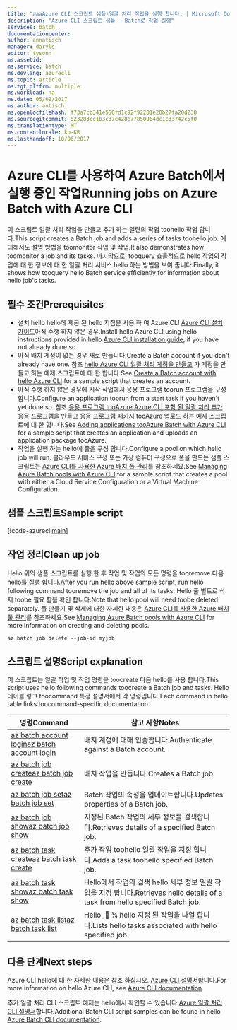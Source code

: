 ```yaml
---
title: "aaaAzure CLI 스크립트 샘플-일괄 처리 작업을 실행 합니다. | Microsoft Docs"
description: "Azure CLI 스크립트 샘플 - Batch로 작업 실행"
services: batch
documentationcenter: 
author: annatisch
manager: daryls
editor: tysonn
ms.assetid: 
ms.service: batch
ms.devlang: azurecli
ms.topic: article
ms.tgt_pltfrm: multiple
ms.workload: na
ms.date: 05/02/2017
ms.author: antisch
ms.openlocfilehash: f73a7cb341e550fd1c92f92201e20b27fa20d238
ms.sourcegitcommit: 523283cc1b3c37c428e77850964dc1c33742c5f0
ms.translationtype: MT
ms.contentlocale: ko-KR
ms.lasthandoff: 10/06/2017
---
```

# <a name="running-jobs-on-azure-batch-with-azure-cli"></a><span data-ttu-id="97380-103">Azure CLI를 사용하여 Azure Batch에서 실행 중인 작업</span><span class="sxs-lookup"><span data-stu-id="97380-103">Running jobs on Azure Batch with Azure CLI</span></span>

<span data-ttu-id="97380-104">이 스크립트 일괄 처리 작업을 만들고 추가 하는 일련의 작업 toohello 작업 합니다.</span><span class="sxs-lookup"><span data-stu-id="97380-104">This script creates a Batch job and adds a series of tasks toohello job.</span></span> <span data-ttu-id="97380-105">에 대해서도 설명 방법을 toomonitor 작업 및 작업.</span><span class="sxs-lookup"><span data-stu-id="97380-105">It also demonstrates how toomonitor a job and its tasks.</span></span> <span data-ttu-id="97380-106">마지막으로, tooquery 효율적으로 hello 작업의 작업에 대 한 정보에 대 한 일괄 처리 서비스 hello 하는 방법을 보여 줍니다.</span><span class="sxs-lookup"><span data-stu-id="97380-106">Finally, it shows how tooquery hello Batch service efficiently for information about hello job's tasks.</span></span>

## <a name="prerequisites"></a><span data-ttu-id="97380-107">필수 조건</span><span class="sxs-lookup"><span data-stu-id="97380-107">Prerequisites</span></span>

- <span data-ttu-id="97380-108">설치 hello hello에 제공 된 hello 지침을 사용 하 여 Azure CLI [Azure CLI 설치 가이드](https://docs.microsoft.com/cli/azure/install-azure-cli)아직 수행 하지 않은 경우.</span><span class="sxs-lookup"><span data-stu-id="97380-108">Install hello Azure CLI using hello instructions provided in hello [Azure CLI installation guide](https://docs.microsoft.com/cli/azure/install-azure-cli), if you have not already done so.</span></span>
- <span data-ttu-id="97380-109">아직 배치 계정이 없는 경우 새로 만듭니다.</span><span class="sxs-lookup"><span data-stu-id="97380-109">Create a Batch account if you don't already have one.</span></span> <span data-ttu-id="97380-110">참조 [hello Azure CLI 일괄 처리 계정을 만들고](https://docs.microsoft.com/azure/batch/scripts/batch-cli-sample-create-account) 가 계정을 만들고 하는 예제 스크립트에 대 한 합니다.</span><span class="sxs-lookup"><span data-stu-id="97380-110">See [Create a Batch account with hello Azure CLI](https://docs.microsoft.com/azure/batch/scripts/batch-cli-sample-create-account) for a sample script that creates an account.</span></span>
- <span data-ttu-id="97380-111">아직 수행 하지 않은 경우에 시작 작업에서 응용 프로그램 toorun 프로그램을 구성 합니다.</span><span class="sxs-lookup"><span data-stu-id="97380-111">Configure an application toorun from a start task if you haven't yet done so.</span></span> <span data-ttu-id="97380-112">참조 [응용 프로그램 tooAzure Azure CLI 포함 된 일괄 처리 추가](https://docs.microsoft.com/azure/batch/scripts/batch-cli-sample-add-application) 응용 프로그램을 만들고 응용 프로그램 패키지 tooAzure 업로드 하는 예제 스크립트에 대 한 합니다.</span><span class="sxs-lookup"><span data-stu-id="97380-112">See [Adding applications tooAzure Batch with Azure CLI](https://docs.microsoft.com/azure/batch/scripts/batch-cli-sample-add-application) for a sample script that creates an application and uploads an application package tooAzure.</span></span>
- <span data-ttu-id="97380-113">작업을 실행 하는 hello에 풀을 구성 합니다.</span><span class="sxs-lookup"><span data-stu-id="97380-113">Configure a pool on which hello job will run.</span></span> <span data-ttu-id="97380-114">클라우드 서비스 구성 또는 가상 컴퓨터 구성으로 풀을 만드는 샘플 스크립트는 [Azure CLI를 사용한 Azure 배치 풀 관리](https://docs.microsoft.com/azure/batch/batch-cli-sample-manage-pool)를 참조하세요.</span><span class="sxs-lookup"><span data-stu-id="97380-114">See [Managing Azure Batch pools with Azure CLI](https://docs.microsoft.com/azure/batch/batch-cli-sample-manage-pool) for a sample script that creates a pool with either a Cloud Service Configuration or a Virtual Machine Configuration.</span></span>

## <a name="sample-script"></a><span data-ttu-id="97380-115">샘플 스크립트</span><span class="sxs-lookup"><span data-stu-id="97380-115">Sample script</span></span>

[!code-azurecli[main](../../../cli_scripts/batch/run-job/run-job.sh "Run Job")]

## <a name="clean-up-job"></a><span data-ttu-id="97380-116">작업 정리</span><span class="sxs-lookup"><span data-stu-id="97380-116">Clean up job</span></span>

<span data-ttu-id="97380-117">Hello 위의 샘플 스크립트를 실행 한 후 작업 및 작업의 모든 명령을 tooremove 다음 hello를 실행 합니다.</span><span class="sxs-lookup"><span data-stu-id="97380-117">After you run hello above sample script, run hello following command tooremove the job and all of its tasks.</span></span> <span data-ttu-id="97380-118">Hello 풀 별도로 삭제 toobe 필요 함을 확인 합니다.</span><span class="sxs-lookup"><span data-stu-id="97380-118">Note that hello pool will need toobe deleted separately.</span></span> <span data-ttu-id="97380-119">풀 만들기 및 삭제에 대한 자세한 내용은 [Azure CLI를 사용한 Azure 배치 풀 관리](./batch-cli-sample-manage-pool.md)를 참조하세요.</span><span class="sxs-lookup"><span data-stu-id="97380-119">See [Managing Azure Batch pools with Azure CLI](./batch-cli-sample-manage-pool.md) for more information on creating and deleting pools.</span></span>

```azurecli
az batch job delete --job-id myjob
```

## <a name="script-explanation"></a><span data-ttu-id="97380-120">스크립트 설명</span><span class="sxs-lookup"><span data-stu-id="97380-120">Script explanation</span></span>

<span data-ttu-id="97380-121">이 스크립트는 일괄 작업 및 작업 명령을 toocreate 다음 hello를 사용 합니다.</span><span class="sxs-lookup"><span data-stu-id="97380-121">This script uses hello following commands toocreate a Batch job and tasks.</span></span> <span data-ttu-id="97380-122">Hello 테이블 링크 toocommand 특정 설명서에서 각 명령입니다.</span><span class="sxs-lookup"><span data-stu-id="97380-122">Each command in hello table links toocommand-specific documentation.</span></span>

| <span data-ttu-id="97380-123">명령</span><span class="sxs-lookup"><span data-stu-id="97380-123">Command</span></span> | <span data-ttu-id="97380-124">참고 사항</span><span class="sxs-lookup"><span data-stu-id="97380-124">Notes</span></span> |
|---|---|
| [<span data-ttu-id="97380-125">az batch account login</span><span class="sxs-lookup"><span data-stu-id="97380-125">az batch account login</span></span>](https://docs.microsoft.com/cli/azure/batch/account#login) | <span data-ttu-id="97380-126">배치 계정에 대해 인증합니다.</span><span class="sxs-lookup"><span data-stu-id="97380-126">Authenticate against a Batch account.</span></span>  |
| [<span data-ttu-id="97380-127">az batch job create</span><span class="sxs-lookup"><span data-stu-id="97380-127">az batch job create</span></span>](https://docs.microsoft.com/cli/azure/batch/job#create) | <span data-ttu-id="97380-128">배치 작업을 만듭니다.</span><span class="sxs-lookup"><span data-stu-id="97380-128">Creates a Batch job.</span></span>  |
| [<span data-ttu-id="97380-129">az batch job set</span><span class="sxs-lookup"><span data-stu-id="97380-129">az batch job set</span></span>](https://docs.microsoft.com/cli/azure/batch/job#set) | <span data-ttu-id="97380-130">Batch 작업의 속성을 업데이트합니다.</span><span class="sxs-lookup"><span data-stu-id="97380-130">Updates properties of a Batch job.</span></span>  |
| [<span data-ttu-id="97380-131">az batch job show</span><span class="sxs-lookup"><span data-stu-id="97380-131">az batch job show</span></span>](https://docs.microsoft.com/cli/azure/batch/job#show) | <span data-ttu-id="97380-132">지정된 Batch 작업의 세부 정보를 검색합니다.</span><span class="sxs-lookup"><span data-stu-id="97380-132">Retrieves details of a specified Batch job.</span></span>  |
| [<span data-ttu-id="97380-133">az batch task create</span><span class="sxs-lookup"><span data-stu-id="97380-133">az batch task create</span></span>](https://docs.microsoft.com/cli/azure/batch/task#create) | <span data-ttu-id="97380-134">추가 작업 toohello 일괄 작업을 지정 합니다.</span><span class="sxs-lookup"><span data-stu-id="97380-134">Adds a task toohello specified Batch job.</span></span>  |
| [<span data-ttu-id="97380-135">az batch task show</span><span class="sxs-lookup"><span data-stu-id="97380-135">az batch task show</span></span>](https://docs.microsoft.com/cli/azure/batch/task#show) | <span data-ttu-id="97380-136">Hello에서 작업의 검색 hello 세부 정보 일괄 작업을 지정 합니다.</span><span class="sxs-lookup"><span data-stu-id="97380-136">Retrieves hello details of a task from hello specified Batch job.</span></span>  |
| [<span data-ttu-id="97380-137">az batch task list</span><span class="sxs-lookup"><span data-stu-id="97380-137">az batch task list</span></span>](https://docs.microsoft.com/cli/azure/batch/task#list) | <span data-ttu-id="97380-138">Hello ְ  ¾ hello 지정 된 작업을 나열 합니다.</span><span class="sxs-lookup"><span data-stu-id="97380-138">Lists hello tasks associated with hello specified job.</span></span>  |

## <a name="next-steps"></a><span data-ttu-id="97380-139">다음 단계</span><span class="sxs-lookup"><span data-stu-id="97380-139">Next steps</span></span>

<span data-ttu-id="97380-140">Azure CLI hello에 대 한 자세한 내용은 참조 하십시오. [Azure CLI 설명서](https://docs.microsoft.com/cli/azure/overview)합니다.</span><span class="sxs-lookup"><span data-stu-id="97380-140">For more information on hello Azure CLI, see [Azure CLI documentation](https://docs.microsoft.com/cli/azure/overview).</span></span>

<span data-ttu-id="97380-141">추가 일괄 처리 CLI 스크립트 예제는 hello에서 확인할 수 있습니다 [Azure 일괄 처리 CLI 설명서](../batch-cli-samples.md)합니다.</span><span class="sxs-lookup"><span data-stu-id="97380-141">Additional Batch CLI script samples can be found in hello [Azure Batch CLI documentation](../batch-cli-samples.md).</span></span>
